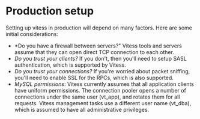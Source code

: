 # Production setup
Setting up vitess in production will depend on many factors.
Here are some initial considerations:
* *Do you have a firewall between servers?" Vitess tools
and servers assume that they can open direct TCP connection
to each other.
* *Do you trust your clients?* If you don't, then you'll
need to setup SASL authentication, which is supported by
Vitess.
* *Do you trust your connections?* If you're worried about
packet sniffing, you'll need to enable SSL for the RPCs,
which is also supported.
* *MySQL permissions*: Vitess currently assumes that all
application clients have uniform permissions.
The connection pooler opens a number of connections under
the same user (vt_app), and rotates them for all requests.
Vitess management tasks use a different user name (vt_dba),
which is assumed to have all administrative privileges.
